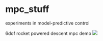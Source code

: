 # mpc_stuff
experiments in model-predictive control

6dof rocket powered descent mpc demo
![](https://jody.jp/387500e214e5.gif)
